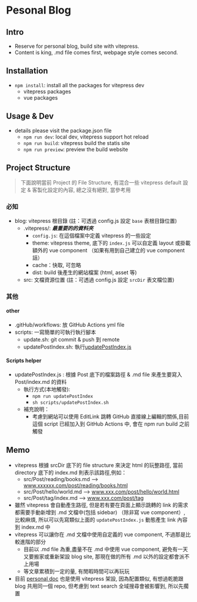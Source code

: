 # Pesonal Blog

## Intro
- Reserve for personal blog, build site with vitepress.
- Content is king, .md file comes first, webpage style comes second.

## Installation
- `npm install`: install all the packages for vitepress dev
  - vitepress packages
  - vue packages

## Usage & Dev
- details please visit the package.json file
  - `npm run dev`: local dev, vitepress support hot reload
  - `npm run build`: vitepress build the statis site
  - `npm run preview`: preview the build website

## Project Structure
> 下面說明當前 Project 的 File Structure, 有混合一些 vitepress default 設定 & 客製化設定的內容, 總之沒有絕對, 當參考用

### 必知
- blog: vitepress 根目錄 (註：可透過 config.js 設定 `base` 表根目錄位置)
  - .vitepress/: ***最重要的的資料夾***
    - `config.js`: 在這個檔案中定義 vitepress 的一些設定
    - theme: vitepress theme, 底下的 `index.js` 可以自定義 layout 或掛載額外的 vue component （如果有用到自己建立的 vue component 話）
    - cache：快取, 可忽略
    - dist: build 後產生的網站檔案 (html, asset 等)
  - src: 文檔資源位置 (註：可透過 config.js 設定 `srcDir` 表文檔位置)

### 其他
#### other
- .gitHub/workflows: 放 GitHub Actions yml file
- scripts: 一寫簡單的可執行執行腳本
  - update.sh: git commit & push 到 remote
  - updatePostIndex.sh: 執行[updatePostIndex.js](#scripts-helper)

#### Scripts helper
- updatePostIndex.js : 根據 Post 底下的檔案路徑 & .md file 來產生要寫入 Post/index.md 的資料
  - 執行方式(本地觸發):
    -  `npm run updatePostIndex`
    -  `sh scripts/updatePostIndex.sh`
  - 補充說明：
    - 考慮到網站可以使用 EditLink 跳轉 GitHub 直接線上編輯的關係,目前這個 script 已經加入到 GitHub Actions 中, 會在 npm run build 之前觸發

## Memo

- vitepress 根據 srcDir 底下的 file structure 來決定 html 的玩整路徑, 當前 directory 底下的 index.md 則表示該路徑,例如：
  - src/Post/reading/books.md --> www.xxxxxx.com/post/reading/books.html
  - src/Post/hello/world.md --> www.xxx.com/post/hello/world.html
  - src/Post/tag/index.md --> www.xxx.com/post/tag
- 雖然 vitepress 會自動產生路徑, 但是若有要在頁面上顯示跳轉的 link 的需求都需要手動新增到 .md 文檔中(包括 sidebar) （除非寫 vue component）, 比較麻煩, 所以可以先寫類似上面的 `updatePostIndex.js` 動態產生 link 內容到 index.md 中
- vitepress 可以讓你在 .md 文檔中使用自定義的 vue component, 不過那是比較進階的部分
  - 目前以 .md file 為重,盡量不在 .md 中使用 vue component, 避免有一天又要搬家或重新架設 blog site, 那現在做的所有 .md 以外的設定都會派不上用場
  - 等文章累積到一定的量, 有閒暇時間可以再玩玩
- 目前 [personal doc](https://victorchao996.github.io/docs2/) 也是使用 vitepress 架設, 因為配置類似, 有想過乾脆跟 blog 共用同一個 repo, 但考慮到 text search 全域搜尋會被影響到, 所以先擱置